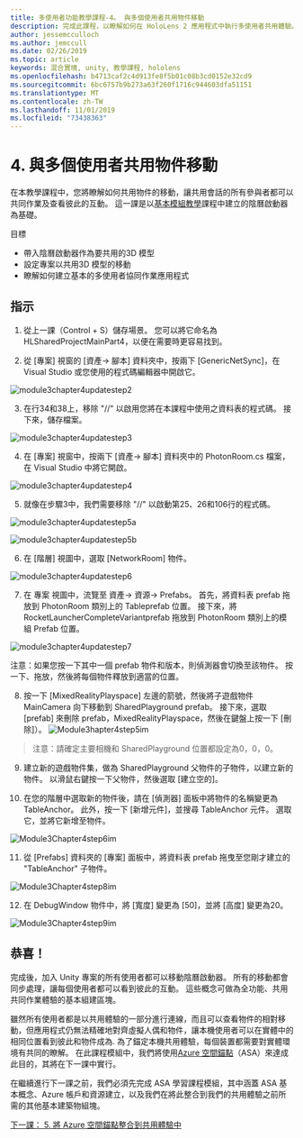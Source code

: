 ```yaml
---
title: 多使用者功能教學課程-4。 與多個使用者共用物件移動
description: 完成此課程，以瞭解如何在 HoloLens 2 應用程式中執行多使用者共用體驗。
author: jessemcculloch
ms.author: jemccull
ms.date: 02/26/2019
ms.topic: article
keywords: 混合實境, unity, 教學課程, hololens
ms.openlocfilehash: b4713caf2c4d913fe8f5b01c08b3cd0152e32cd9
ms.sourcegitcommit: 6bc6757b9b273a63f260f1716c944603dfa51151
ms.translationtype: MT
ms.contentlocale: zh-TW
ms.lasthandoff: 11/01/2019
ms.locfileid: "73438363"
---
```

# <a name="4-sharing-object-movements-with-multiple-users"></a>4. 與多個使用者共用物件移動

在本教學課程中，您將瞭解如何共用物件的移動，讓共用會話的所有參與者都可以共同作業及查看彼此的互動。 這一課是以[基本模組教學](mrlearning-base.md)課程中建立的陰曆啟動器為基礎。

目標

- 帶入陰曆啟動器作為要共用的3D 模型
- 設定專案以共用3D 模型的移動
- 瞭解如何建立基本的多使用者協同作業應用程式

## <a name="instructions"></a>指示


1. 從上一課（Control + S）儲存場景。 您可以將它命名為 HLSharedProjectMainPart4，以便在需要時更容易找到。

2. 從 [專案] 視窗的 [資產-> 腳本] 資料夾中，按兩下 [GenericNetSync]，在 Visual Studio 或您使用的程式碼編輯器中開啟它。  

![module3chapter4updatestep2](images/module3chapter4updatestep2.png)

3. 在行34和38上，移除 "//" 以啟用您將在本課程中使用之資料表的程式碼。 接下來，儲存檔案。 

![module3chapter4updatestep3](images/module3chapter4updatestep3.png)

4. 在 [專案] 視窗中，按兩下 [資產-> 腳本] 資料夾中的 PhotonRoom.cs 檔案，在 Visual Studio 中將它開啟。 

![module3chapter4updatestep4](images/module3chapter4updatestep4.png)

5. 就像在步驟3中，我們需要移除 "//" 以啟動第25、26和106行的程式碼。

![module3chapter4updatestep5a](images/module3chapter4updatestep5a.png) 

![module3chapter4updatestep5b](images/module3chapter4updatestep5b.png)

6. 在 [階層] 視圖中，選取 [NetworkRoom] 物件。

![module3chapter4updatestep6](images/module3chapter4updatestep6.png)

7. 在 專案 視圖中，流覽至 資產-> 資源-> Prefabs。 首先，將資料表 prefab 拖放到 PhotonRoom 類別上的 Tableprefab 位置。 接下來，將 RocketLauncherCompleteVariantprefab 拖放到 PhotonRoom 類別上的模組 Prefab 位置。

![module3chapter4updatestep7](images/module3chapter4updatestep7.png)

注意：如果您按一下其中一個 prefab 物件和版本，則偵測器會切換至該物件。 按一下、拖放，然後將每個物件釋放到適當的位置。

8. 按一下 [MixedRealityPlayspace] 左邊的箭號，然後將子遊戲物件 MainCamera 向下移動到 SharedPlayground prefab。 接下來，選取 [prefab] 來刪除 prefab，MixedRealityPlayspace，然後在鍵盤上按一下 [刪除]）。
![Module3hapter4step5im](images/module3chapter4step5im.PNG)

>注意：請確定主要相機和 SharedPlayground 位置都設定為0，0，0。
>

9. 建立新的遊戲物件集，做為 SharedPlayground 父物件的子物件，以建立新的物件。 以滑鼠右鍵按一下父物件，然後選取 [建立空的]。 

10. 在您的階層中選取新的物件後，請在 [偵測器] 面板中將物件的名稱變更為 TableAnchor。 此外，按一下 [新增元件]，並搜尋 TableAnchor 元件。 選取它，並將它新增至物件。 

![Module3Chapter4step6im](images/module3chapter4step7im.PNG)

11. 從 [Prefabs] 資料夾的 [專案] 面板中，將資料表 prefab 拖曳至您剛才建立的 "TableAnchor" 子物件。

![Module3Chapter4step8im](images/module3chapter4step8im.PNG)

12. 在 DebugWindow 物件中，將 [寬度] 變更為 [50]，並將 [高度] 變更為20。

![Module3Chapter4step9im](images/module3chapter4step11im.PNG)

## <a name="congratulations"></a>恭喜！


完成後，加入 Unity 專案的所有使用者都可以移動陰曆啟動器。 所有的移動都會同步處理，讓每個使用者都可以看到彼此的互動。 這些概念可做為全功能、共用共同作業體驗的基本組建區塊。 

雖然所有使用者都是以共用體驗的一部分進行連線，而且可以查看物件的相對移動，但應用程式仍無法精確地對齊虛擬人偶和物件，讓本機使用者可以在實體中的相同位置看到彼此和物件成為. 為了錨定本機共用體驗，每個裝置都需要對實體環境有共同的瞭解。 在此課程模組中，我們將使用[Azure 空間錨點](<https://azure.microsoft.com//services/spatial-anchors/>)（ASA）來達成此目的，其將在下一課中實行。

在繼續進行下一課之前，我們必須先完成 ASA 學習課程模組，其中涵蓋 ASA 基本概念、Azure 帳戶和資源建立，以及我們在將此整合到我們的共用體驗之前所需的其他基本建築物組塊。

[下一課： 5. 將 Azure 空間錨點整合到共用體驗中](mrlearning-sharing(photon)-ch5.md)

